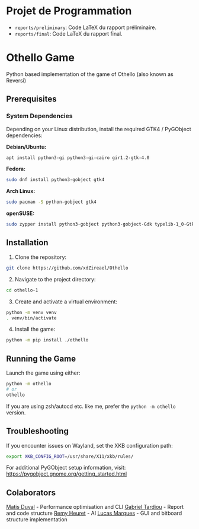 # Projet de Programmation

- `reports/preliminary`: Code LaTeX du rapport préliminaire.
- `reports/final`: Code LaTeX du rapport final.

# Othello Game

Python based implementation of the game of Othello (also known as Reversi)

## Prerequisites

### System Dependencies

Depending on your Linux distribution, install the required GTK4 / PyGObject dependencies:

**Debian/Ubuntu:**
```bash
apt install python3-gi python3-gi-cairo gir1.2-gtk-4.0
```

**Fedora:**
```bash
sudo dnf install python3-gobject gtk4
```

**Arch Linux:**
```bash
sudo pacman -S python-gobject gtk4
```

**openSUSE:**
```bash
sudo zypper install python3-gobject python3-gobject-Gdk typelib-1_0-Gtk-4_0 libgtk-4-1
```

## Installation

1. Clone the repository:
```bash
git clone https://github.com/xdZireael/Othello
```

2. Navigate to the project directory:
```bash
cd othello-1
```

3. Create and activate a virtual environment:
```bash
python -m venv venv
. venv/bin/activate
```

4. Install the game:
```bash
python -m pip install ./othello
```

## Running the Game

Launch the game using either:
```bash
python -m othello
# or
othello
```
If you are using zsh/autocd etc. like me, prefer the `python -m othello` version.

## Troubleshooting

If you encounter issues on Wayland, set the XKB configuration path:
```bash
export XKB_CONFIG_ROOT=/usr/share/X11/xkb/rules/
```

For additional PyGObject setup information, visit: https://pygobject.gnome.org/getting_started.html


## Colaborators

[Matis Duval](https://github.com/xdZireael) - Performance optimisation and CLI
[Gabriel Tardiou]() - Report and code structure
[Remy Heuret](https://github.com/Gostrick) - AI
[Lucas Marques](https://github.com/IkeYeek) - GUI and bitboard structure implementation
